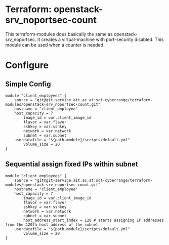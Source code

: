 # Terraform: openstack-srv_noportsec-count

This terraform-modules does basically the same as openstack-srv_noportsec. It creates a virtual-machine with port-security disabled. This module can be used when a counter is needed

# Configure

## Simple Config
```
module "client_employees" {
	source = "git@git-service.ait.ac.at:sct-cyberrange/terraform-modules/openstack-srv_noportsec-count.git"
	hostname = "client_employee"
	host_capacity = 7
        image_id = var.client_image_id
        flavor = var.flavor
        sshkey = var.sshkey
        network = var.network
        subnet = var.subnet
	userdatafile = "${path.module}/scripts/default.yml"
        volume_size = 20
}
```

## Sequential assign fixed IPs within subnet
```
module "client_employees" {
	source = "git@git-service.ait.ac.at:sct-cyberrange/terraform-modules/openstack-srv_noportsec-count.git"
	hostname = "client_employee"
	host_capacity = 7
        image_id = var.client_image_id
        flavor = var.flavor
        sshkey = var.sshkey
        network = var.network
        subnet = var.subnet
        host_address_start_index = 120 # starts assigning IP addresses from the 120th host address of the subnet
	userdatafile = "${path.module}/scripts/default.yml"
        volume_size = 20
}
```